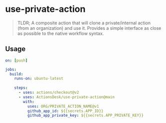 # use-private-action

> TLDR; A composite action that will clone a private/internal action (from an organization) and use it. Provides a simple interface as close as possible to the native workflow syntax.

## Usage

```yaml
on: [push]

jobs:
  build:
    runs-on: ubuntu-latest
    
    steps:  
      - uses: actions/checkout@v2
      - uses: ActionsDesk/use-private-action@main
        with:
          uses: ORG/PRIVATE_ACTION_NAME@v1
          github_app_id: ${{secrets.APP_ID}}
          github_app_private_key: ${{secrets.APP_PRIVATE_KEY}}
```
